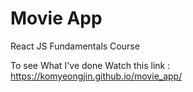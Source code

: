 # Movie App

React JS Fundamentals Course

To see What I've done
Watch this link :
https://komyeongjin.github.io/movie_app/
